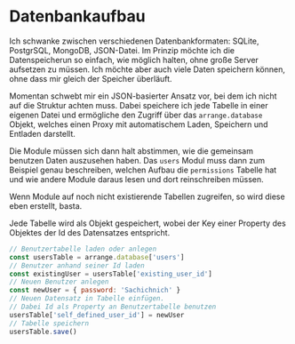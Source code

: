 # Datenbankaufbau

Ich schwanke zwischen verschiedenen Datenbankformaten: SQLite, PostgrSQL, MongoDB, JSON-Datei.
Im Prinzip möchte ich die Datenspeicherun so einfach, wie möglich halten, ohne große Server aufsetzen zu müssen.
Ich möchte aber auch viele Daten speichern können, ohne dass mir gleich der Speicher überläuft.

Momentan schwebt mir ein JSON-basierter Ansatz vor, bei dem ich nicht auf die Struktur achten muss.
Dabei speichere ich jede Tabelle in einer eigenen Datei und ermögliche den Zugriff über das `arrange.database` Objekt, welches einen Proxy mit automatischem Laden, Speichern und Entladen darstellt.

Die Module müssen sich dann halt abstimmen, wie die gemeinsam benutzen Daten auszusehen haben.
Das `users` Modul muss dann zum Beispiel genau beschreiben, welchen Aufbau die `permissions` Tabelle hat und wie andere Module daraus lesen und dort reinschreiben müssen.

Wenn Module auf noch nicht existierende Tabellen zugreifen, so wird diese eben erstellt, basta.

Jede Tabelle wird als Objekt gespeichert, wobei der Key einer Property des Objektes der Id des Datensatzes entspricht.

```js
// Benutzertabelle laden oder anlegen
const usersTable = arrange.database['users']
// Benutzer anhand seiner Id laden
const existingUser = usersTable['existing_user_id']
// Neuen Benutzer anlegen
const newUser = { password: 'Sachichnich' }
// Neuen Datensatz in Tabelle einfügen.
// Dabei Id als Property an Benutzertabelle benutzen
usersTable['self_defined_user_id'] = newUser
// Tabelle speichern
usersTable.save()
```